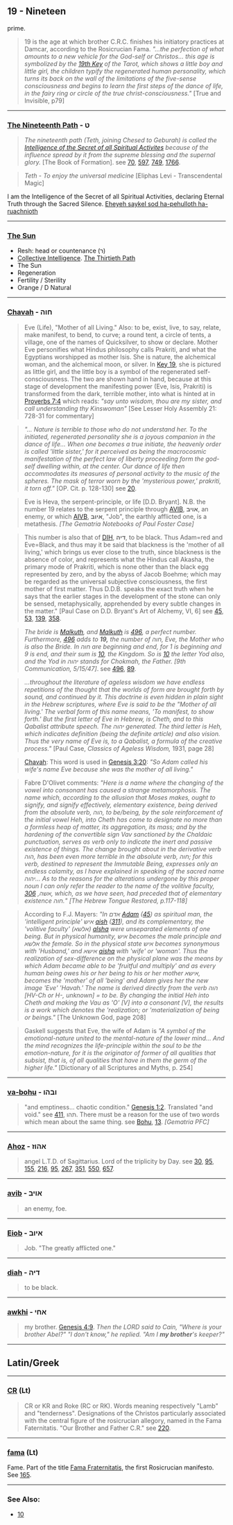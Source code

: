 ## 19 - Nineteen
prime.

> 19 is the age at which brother C.R.C. finishes his initiatory practices at Damcar, according to the Rosicrucian Fama. *"...the perfection of what amounts to a new vehicle for the God-self or Christos... this age is symbolized by the [19th Key](/keys/R) of the Tarot, which shows a little boy and little girl, the children typify the regenerated human personality, which turns its back on the wall of the limitations of the five-sense consciousness and begins to learn the first steps of the dance of life, in the fairy ring or circle of the true christ-consciousness."* [True and Invisible, p79]

---

### [The Nineteenth Path](/keys/T) - ט
> *The nineteenth path (Teth, joining Chesed to Geburah) is called the [Intelligence of the Secret of all Spiritual Activites](1766) because of the influence spread by it from the supreme blessing and the supernal glory.* [The Book of Formation]. see [70](70), [597](597), [749](749), [1766](1766).

> *Teth - To enjoy the universal medicine* [Eliphas Levi - Transcendental Magic]

I am the Intelligence of the Secret of all Spiritual Activities, declaring Eternal Truth through the Sacred Silence. [Eheyeh saykel sod ha-pehulloth ha-ruachnioth](/keys/AHIH.ShKL.SVD.HPOVLVTh.HRVChNIOTh)

---

### [The Sun](/keys/R)

- Resh: head or countenance (ר)
- [Collective Intelligence](/keys/ShKL.KLLI). [The Thirtieth Path](30)
- The Sun
- Regeneration
- Fertility / Sterility
- Orange / D Natural


---

### [Chavah](/keys/ChVH) - חוה
> Eve (Life), "Mother of all Living." Also: to be, exist, live, to say, relate, make manifest, to bend, to curve; a round tent, a circle of tents, a village, one of the names of Quicksilver, to show or declare. Mother Eve personifies what Hindus philosophy calls Prakriti, and what the Egyptians worshipped as mother Isis. She is nature, the alchemical woman, and the alchemical moon, or silver. In [Key 19](/keys/R), she is pictured as little girl, and the little boy is a symbol of the regenerated self-consciousness. The two are shown hand in hand, because at this stage of development the manifesting power (Eve, Isis, Prakriti) is transformed from the dark, terrible mother, into what is hinted at in [Proverbs 7:4](http://biblehub.com/proverbs/7-4.htm) which reads: *"say unto wisdom, thou are my sister, and call understanding thy Kinswoman"* [See Lesser Holy Assembly 21: 728-31 for commentary]

> *"... Nature is terrible to those who do not understand her. To the initiated, regenerated personality she is a joyous companion in the dance of life... When one becomes a true initiate, the heavenly order is called 'little sister,' for it perceived as being the macrocosmic manifestation of the perfect law of liberty proceeding form the god-self dwelling within, at the center. Our dance of life then accommodates its measures of personal activity to the music of the spheres. The mask of terror worn by the 'mysterious power,' prakriti, it torn off."* [OP. Cit. p. 128-130] see [20](20).

> Eve is Heva, the serpent-principle, or life [D.D. Bryant]. N.B. the number 19 relates to the serpent principle through [AVIB](/keys/AVIB), **אויב**, an enemy, or which [AIVB](/keys/AIVB), **איוב**, "Job", the earthly afflicted one, is a metathesis. *[The Gematria Notebooks of Paul Foster Case]*

> This number is also that of [DIH](/keys/DIH), **דיה**, to be black. Thus Adam=red and Eve=Black, and thus may it be said that blackness is the 'mother of all living,' which brings us ever close to the truth, since blackness is the absence of color, and represents what the Hindus call Akasha, the primary mode of Prakriti, which is none other than the black egg represented by zero, and by the abyss of Jacob Boehme; which may be regarded as the universal subjective consciousness, the first mother of first matter. Thus D.D.B. speaks the exact truth when he says that the earlier stages in the development of the stone can only be sensed, metaphysically, apprehended by every subtle changes in the matter." [Paul Case on D.D. Bryant's Art of Alchemy, VI, 6] see [45](45), [53](53), [139](139), [358](358).

> *The bride is [Malkuth](/keys/MLKVTh), and [Malkuth](/keys/MLKVTh) is [496](496), a perfect number. Furthermore, [496](496) adds to **19,** the number of חוה, Eve, the Mother who is also the Bride. In חוה are beginning and end, for 1 is beginning and 9 is end, and their sum is [10](10), the Kingdom. So is [10](10) the letter Yod also, and the Yod in יהוה stands for Chokmah, the Father. [9th Communication, 5/15/47]*. see [496](496), [89](89).

> *...throughout the literature of ageless wisdom we have endless repetitions of the thought that the worlds of form are brought forth by sound, and continued by it. This doctrine is even hidden in plain sight in the Hebrew scriptures, where Eve is said to be the "Mother of all living.' The verbal form of this name means, 'To manifest, to show forth.' But the first letter of Eve in Hebrew, is Cheth, and to this Qabalist attribute speech. The יהוה generated. The third letter is Heh, which indicates definition (being the definite article) and also vision. Thus the very name of Eve is, to a Qabalist, a formula of the creative process."* [Paul Case, *Classics of Ageless Wisdom,* 1931, page 28]

> [Chavah](/keys/ChVH): This word is used in [Genesis 3:20](http://biblehub.com/genesis/3-20.htm): *"So Adam called his wife's name Eve because she was the mother of all living."*

> Fabre D'Olivet comments: *"Here is a name where the changing of the vowel into consonant has caused a strange metamorphosis. The name which, according to the allusion that Moses makes, ought to signify, and signify effectively, elementary existence, being derived from the absolute verb, הוה, to be/being, by the sole reinforcement of the initial vowel Heh, into Cheth has come to designate no more than a formless heap of matter, its aggregation, its mass; and by the hardening of the convertible sign Vav sanctioned by the Chaldaic punctuation, serves as verb only to indicate the inert and passive existence of things. The change brought about in the derivative verb הוה, has been even more terrible in the absolute verb, חוה; for this verb, destined to represent the Immutable Being, expresses only an endless calamity, as I have explained in speaking of the sacred name יהוה... As to the reasons for the alterations undergone by this proper noun I can only refer the reader to the name of the volitive faculty, אשה, [306](/keys/AShH), which, as we have seen, had preceded that of elementary existence חוה." [The Hebrew Tongue Restored, p.117-118]*

> According to F.J. Mayers: *"In אדם [Adam](/keys/ADM) ([45](45)) as spiritual man, the 'intelligent principle' איש [aish](/keys/AISh) ([311](311)), and its complementary, the 'volitive faculty' (אלשא) [alsha](/keys/ALShA) were unseparated elements of one being. But in physical humanity, איש becomes the male principle and אלשא the female. So in the physical state איש becomes synonymous with 'Husband,' and אישא [aisha](/keys/AIShA) with 'wife' or 'woman'. Thus the realization of sex-difference on the physical plane was the means by which Adam became able to be 'fruitful and multiply' and as every human being owes his or her being to his or her mother אישא, becomes the 'mother' of all 'being' and Adam gives her the new image 'Eve' 'Havah.' The name is derived directly from the verb הוה [HV-Ch or H-, unknown] = to be. By changing the initial Heh into Cheth and making the Vau as 'O' [V] into a consonant [V], the results is a work which denotes the 'realization; or 'materialization of being or beings."* [The Unknown God, page 208]

> Gaskell suggests that Eve, the wife of Adam is *"A symbol of the emotional-nature united to the mental-nature of the lower mind... And the mind recognizes the life-principle within the soul to be the emotion-nature, for it is the originator of former of all qualities that subsist, that is, of all qualities that have in them the germ of the higher life."* [Dictionary of all Scriptures and Myths, p. 254]

---

### [va-bohu](/keys/VBHV) - ובהו
> "and emptiness... chaotic condition." [Genesis 1:2](http://biblehub.com/genesis/1-2.htm). Translated "and void." see [411](/keys/ThHV), תהו. There must be a reason for the use of two words which mean about the same thing.  see [Bohu](/keys/BHV), [13](13). *[Gematria PFC]*

---

### [Ahoz](/keys/AHVZ) - אהוז
> angel L.T.D. of Sagittarius. Lord of the triplicity by Day. see [30](30), [95](95), [155](155), [216](216), [95](95), [267](267), [351](351), [550](550), [657](657).

---

### [avib](/keys/AVIB) - אויב
> an enemy, foe.

---

### [Eiob](/keys/AIVB) - איוב
> Job. "The greatly afflicted one."

---

### [diah](/keys/DIH) - דיה
> to be black.

---

### [awkhi](/keys/AChI) - אחי
> my brother. [Genesis 4:9](http://biblehub.com/genesis/4-9.htm). *Then the LORD said to Cain, "Where is your brother Abel?" "I don't know," he replied. "Am I **my brother**'s keeper?"*

---

## Latin/Greek

---

### [CR](/latin?word=cr) (Lt)
> CR or KR and Roke (RC or RK). Words meaning respectively "Lamb" and "tenderness". Designations of the Christos particularly associated with the central figure of the rosicrucian allegory, named in the Fama Faternitatis. "Our Brother and Father C.R." see [220](220).

---

### [fama](/latin?word=fama) (Lt)
Fame. Part of the title [Fama Fraternitatis](165), the first Rosicrucian manifesto. See [165](165).

---

### See Also:

- [10](10)
